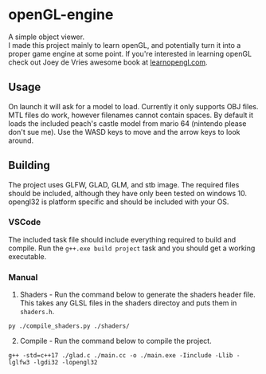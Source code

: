 # openGL-engine
A simple object viewer.  
I made this project mainly to learn openGL, and potentially turn it into a proper game engine at some point.
If you're interested in learning openGL check out Joey de Vries awesome book at [learnopengl.com](https://learnopengl.com).

## Usage
On launch it will ask for a model to load. Currently it only supports OBJ files. MTL files do work, however filenames cannot contain spaces. By default it loads the included peach's castle model from mario 64 (nintendo please don't sue me). Use the WASD keys to move and the arrow keys to look around. 

## Building
The project uses GLFW, GLAD, GLM, and stb image. The required files should be included, although they have only been tested on windows 10. opengl32 is platform specific and should be included with your OS.

### VSCode
The included task file should include everything required to build and compile. Run the `g++.exe build project` task and you should get a working executable.
### Manual
1. Shaders - Run the command below to generate the shaders header file. This takes any GLSL files in the shaders directoy and puts them in `shaders.h`.
```
py ./compile_shaders.py ./shaders/
``` 
2. Compile - Run the command below to compile the project.
```
g++ -std=c++17 ./glad.c ./main.cc -o ./main.exe -Iinclude -Llib -lglfw3 -lgdi32 -lopengl32
```
